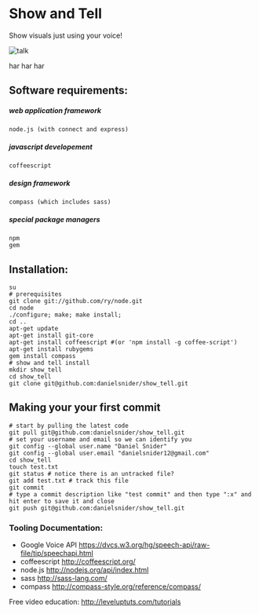 Show and Tell
=========
Show visuals just using your voice!

![talk](http://www.realfriendforagents.co.uk/wp-content/uploads/fly-solo-with-the-right-tone-of-voice.jpg)

har har har
    
## Software requirements:
##### web application framework
    node.js (with connect and express)
##### javascript developement
    coffeescript
##### design framework
    compass (which includes sass)
##### special package managers
    npm
    gem

## Installation:
    su
    # prerequisites
    git clone git://github.com/ry/node.git
    cd node
    ./configure; make; make install;
    cd ..
    apt-get update
    apt-get install git-core
    apt-get install coffeescript #(or 'npm install -g coffee-script')
    apt-get install rubygems
    gem install compass
    # show and tell install 
    mkdir show_tell
    cd show_tell
    git clone git@github.com:danielsnider/show_tell.git

## Making your your first commit
    # start by pulling the latest code
    git pull git@github.com:danielsnider/show_tell.git
    # set your username and email so we can identify you
    git config --global user.name "Daniel Snider"
    git config --global user.email "danielsnider12@gmail.com"
    cd show_tell
    touch test.txt
    git status # notice there is an untracked file?
    git add test.txt # track this file
    git commit 
    # type a commit description like "test commit" and then type ":x" and hit enter to save it and close
    git push git@github.com:danielsnider/show_tell.git

### Tooling Documentation: 
- Google Voice API https://dvcs.w3.org/hg/speech-api/raw-file/tip/speechapi.html 
- coffeescript http://coffeescript.org/
- node.js http://nodejs.org/api/index.html
- sass http://sass-lang.com/
- compass http://compass-style.org/reference/compass/

Free video education: http://leveluptuts.com/tutorials
